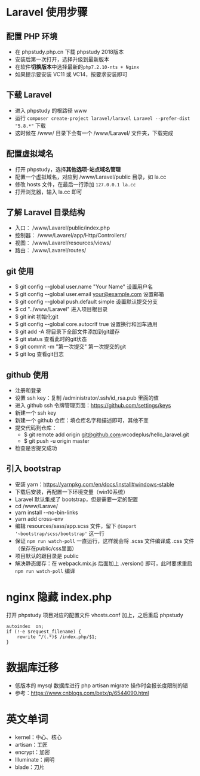 # Laravel 使用步骤

## 配置 PHP 环境
- 在 phpstudy.php.cn 下载 phpstudy 2018版本
- 安装后第一次打开，选择升级到最新版本
- 在软件**切换版本**中选择最新的`php7.2.10-nts + Nginx`
- 如果提示要安装 VC11 或 VC14，按要求安装即可

## 下载 Laravel
- 进入 phpstudy 的根路径 www
- 运行 `composer create-project laravel/laravel Laravel --prefer-dist "5.8.*"` 下载
- 这时候在 /www/ 目录下会有一个 /www/Laravel/ 文件夹，下载完成

## 配置虚拟域名
- 打开 phpstudy，选择**其他选项-站点域名管理**
- 配置一个虚拟域名，对应到 /www/Laravel/public 目录，如 la.cc
- 修改 hosts 文件，在最后一行添加 `127.0.0.1 la.cc`
- 打开浏览器，输入 la.cc 即可

## 了解 Laravel 目录结构
- 入口：    /www/Lavarel/public/index.php
- 控制器：  /www/Lavarel/app/Http/Controllers/
- 视图：    /www/Lavarel/resources/views/
- 路由：    /www/Lavarel/routes/

## git 使用
- $ git config --global user.name "Your Name"           设置用户名
- $ git config --global user.email your@example.com     设置邮箱
- $ git config --global push.default simple             设置默认提交分支
- $ cd "../www/Laravel"                                 进入项目根目录
- $ git init                                            初始化git
- $ git config --global core.autocrlf true              设置换行和回车通用
- $ git add -A                                          将目录下全部文件添加到git缓存
- $ git status                                          查看此时的git状态
- $ git commit -m "第一次提交"                           第一次提交的git
- $ git log                                             查看git日志

## github 使用
- 注册和登录
- 设置 ssh key：复制 /administrator/.ssh/id_rsa.pub 里面的值
- 进入 github ssh 令牌管理页面：https://github.com/settings/keys 
- 新建一个 ssh key
- 新建一个 github 仓库：填仓库名字和描述即可，其他不变
- 提交代码到仓库：
    - $ git remote add origin git@github.com:wcodeplus/hello_laravel.git
    - $ git push -u origin master
- 检查是否提交成功

## 引入 bootstrap
- 安装 yarn：https://yarnpkg.com/en/docs/install#windows-stable
- 下载后安装，再配置一下环境变量（win10系统）
- Laravel 默认集成了 bootstrap，但是需要一定的配置
- cd /www/Larave/
- yarn install --no-bin-links
- yarn add cross-env
- 编辑 resources/sass/app.scss 文件，留下 `@import '~bootstrap/scss/bootstrap'` 这一行
- 保证 `npm run watch-poll` 一直运行，这样就会将 .scss 文件编译成 .css 文件（保存在public/css里面）
- 项目默认的跟目录是 public
- 解决静态缓存：在 webpack.mix.js 后面加上 .version() 即可，此时要求重启 `npm run watch-poll` 编译

# nginx 隐藏 index.php

打开 phpstudy 项目对应的配置文件 vhosts.conf 加上，之后重启 phpstudy

```
autoindex  on;
if (!-e $request_filename) {
    rewrite ^/(.*)$ /index.php/$1;
}
```

# 数据库迁移

- 低版本的 mysql 数据库进行 php artisan migrate 操作时会报长度限制的错
- 参考：https://www.cnblogs.com/betx/p/6544090.html

# 英文单词

- kernel：中心、核心
- artisan：工匠
- encrypt：加密
- Illuminate：阐明
- blade：刀片